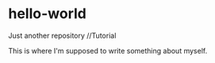 # hello-world
Just another repository
//Tutorial
<p> This is where I'm supposed to write something about myself.<p/>

